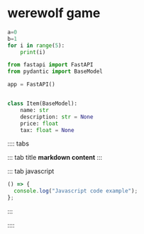 # werewolf game

```python {4-6,9}
a=0
b=1
for i in range(5):
    print(i)

from fastapi import FastAPI
from pydantic import BaseModel

app = FastAPI()


class Item(BaseModel):
    name: str
    description: str = None
    price: float
    tax: float = None

```

<!-- <a-button type="primary">Primary</a-button> -->

:::: tabs

::: tab title
**markdown content**
:::

::: tab javascript

```javascript
() => {
  console.log("Javascript code example");
};
```

:::

::::
